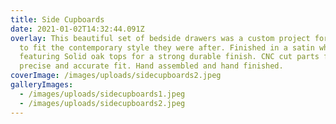 ```yaml
---
title: Side Cupboards
date: 2021-01-02T14:32:44.091Z
overlay: This beautiful set of bedside drawers was a custom project for a client
  to fit the contemporary style they were after. Finished in a satin white,
  featuring Solid oak tops for a strong durable finish. CNC cut parts for
  precise and accurate fit. Hand assembled and hand finished.
coverImage: /images/uploads/sidecupboards2.jpeg
galleryImages:
  - /images/uploads/sidecupboards1.jpeg
  - /images/uploads/sidecupboards2.jpeg
---
```

